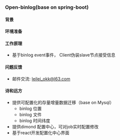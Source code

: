 ### Open-binlog(base on spring-boot)
#### 背景  
  
#### 环境准备 
 
#### 工作原理
* 基于binlog event事件， Client伪装slave节点接受信息
#### 问题反馈
* 邮件交流:  leilei_okk@l63.com
#### 诗和远方
* 提供可配置化的存量增量数据迁移（base on Mysql）
   * binlog 位置
   * binlog 文件
   * binlog 时间纬度
* 提供dimond 配置中心，可对job实时配置修改
* 基于react开发配置化中心界面
